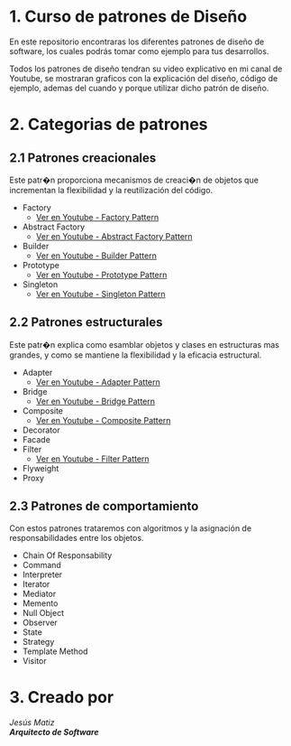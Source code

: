 # 1. Curso de patrones de Diseño

En este repositorio encontraras los diferentes patrones de diseño de software, los cuales podrás tomar
como ejemplo para tus desarrollos.

Todos los patrones de diseño tendran su video explicativo en mi canal de Youtube, se mostraran graficos con la explicación del diseño, código de ejemplo, ademas del cuando y porque utilizar dicho patrón de diseño.

# 2. Categorias de patrones

## 2.1 Patrones creacionales
Este patr�n proporciona mecanismos de creaci�n de objetos que incrementan la flexibilidad y la reutilización del código.

 - Factory
   - [Ver en Youtube - Factory Pattern](https://www.youtube.com/watch?v=HSSbD7RKrgQ)
 - Abstract Factory
   - [Ver en Youtube - Abstract Factory Pattern](https://www.youtube.com/watch?v=yQ4omlezvlE)
 - Builder 
   - [Ver en Youtube - Builder Pattern](https://www.youtube.com/watch?v=JrbaVHg05PU)
 - Prototype
   - [Ver en Youtube - Prototype Pattern](https://youtu.be/ghVX8UFTBZw)
 - Singleton
   - [Ver en Youtube - Singleton Pattern](https://youtu.be/I2r4LL9ZhbU)

## 2.2 Patrones estructurales
Este patr�n explica como esamblar objetos y clases en estructuras mas grandes, y como se mantiene la flexibilidad y la eficacia estructural.

 - Adapter
    - [Ver en Youtube - Adapter Pattern](https://youtu.be/XFUzAFm58s0)
 - Bridge
     - [Ver en Youtube - Bridge Pattern](https://youtu.be/AXxtm2Cp-Hs)
 - Composite
 	- [Ver en Youtube - Composite Pattern](https://youtu.be/mbI4mriD8s8)
 - Decorator
 - Facade
 - Filter
 	- [Ver en Youtube - Filter Pattern](https://youtu.be/KVTcEX8jYyY)
 - Flyweight
 - Proxy

## 2.3 Patrones de comportamiento
Con estos patrones trataremos con algoritmos y la asignación de responsabilidades entre los objetos.

 - Chain Of Responsability
 - Command
 - Interpreter
 - Iterator
 - Mediator
 - Memento
 - Null Object
 - Observer
 - State
 - Strategy
 - Template Method
 - Visitor

# 3. Creado por

 _Jesús Matiz_  
 ___Arquitecto de Software___